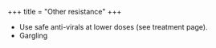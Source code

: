 +++
title = "Other resistance"
+++
- Use safe anti-virals at lower doses (see treatment page).
- Gargling
